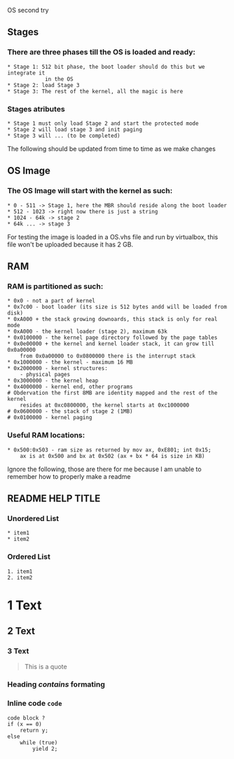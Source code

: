 OS second try

Stages
--------------------------------------------------------------------------------
### There are three phases till the OS is loaded and ready:
	* Stage 1: 512 bit phase, the boot loader should do this but we integrate it
				in the OS
	* Stage 2: load Stage 3
	* Stage 3: The rest of the kernel, all the magic is here

### Stages atributes
	* Stage 1 must only load Stage 2 and start the protected mode
	* Stage 2 will load stage 3 and init paging
	* Stage 3 will ... (to be completed)

The following should be updated from time to time as we make changes

OS Image
--------------------------------------------------------------------------------
### The OS Image will start with the kernel as such:
	* 0 - 511 -> Stage 1, here the MBR should reside along the boot loader
	* 512 - 1023 -> right now there is just a string
	* 1024 - 64k -> stage 2
	* 64k ... -> stage 3
For testing the image is loaded in a OS.vhs file and run by virtualbox, this
file won't be uploaded because it has 2 GB.

RAM
--------------------------------------------------------------------------------
### RAM is partitioned as such:
	* 0x0 - not a part of kernel
	* 0x7c00 - boot loader (its size is 512 bytes andd will be loaded from disk)
	* 0xA000 + the stack growing downoards, this stack is only for real mode
	* 0xA000 - the kernel loader (stage 2), maximum 63k
	* 0x0100000 - the kernel page directory followed by the page tables
	* 0x0e00000 + the kernel and kernel loader stack, it can grow till 0x0a00000
		from 0x0a00000 to 0x0800000 there is the interrupt stack
	* 0x1000000 - the kernel - maximum 16 MB
	* 0x2000000 - kernel structures:
		- physical pages
	* 0x3000000 - the kernel heap
	* 0x4000000 - kernel end, other programs
	# Obdervation the first 8MB are identity mapped and the rest of the kernel
		resides at 0xc0800000, the kernel starts at 0xc1000000
	# 0x0600000 - the stack of stage 2 (1MB)
	# 0x0100000 - kernel paging


### Useful RAM locations:
	* 0x500:0x503 - ram size as returned by mov ax, 0xE801; int 0x15;
		ax is at 0x500 and bx at 0x502 (ax + bx * 64 is size in KB)

Ignore the following, those are there for me because I am unable to remember
how to properly make a readme

README HELP TITLE
--------------------------------------------------------------------------------
### Unordered List
	* item1
	* item2

### Ordered List
	1. item1
	2. item2

# 1 Text
## 2 Text
### 3 Text

> This is a quote 

### Heading *contains* **formating**

### Inline code `code`
	code block ? 
	if (x == 0)
		return y;
	else 
		while (true)
			yield 2;